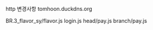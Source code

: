 http 변경사항
tomhoon.duckdns.org

<KIOSK>
BR.3_flavor_sy/flavor.js

<AdminPage>
login.js
head/pay.js
branch/pay.js
